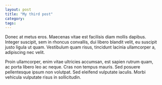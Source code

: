 ```yaml
---
layout: post
title: "My third post"
category: 
tags: 
---
```


Donec at metus eros. Maecenas vitae est facilisis diam mollis dapibus. Integer suscipit, sem in rhoncus convallis, dui libero blandit velit, eu suscipit justo ligula ut quam. Vestibulum quam risus, tincidunt lacinia ullamcorper a, adipiscing nec velit. 

Proin ullamcorper, enim vitae ultricies accumsan, est sapien rutrum quam, ac porta libero leo ac neque. Cras non tempus mauris. Sed posuere pellentesque ipsum non volutpat. Sed eleifend vulputate iaculis. Morbi vehicula vulputate risus in sollicitudin.